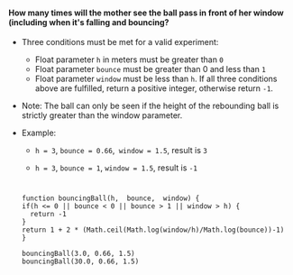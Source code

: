 #### How many times will the mother see the ball pass in front of her window (including when it's falling and bouncing?

- Three conditions must be met for a valid experiment:
  - Float parameter `h` in meters must be greater than `0`
  - Float parameter `bounce` must be greater than 0 and less than `1`
  - Float parameter `window` must be less than `h`.
      If all three conditions above are fulfilled, return a positive integer, otherwise return `-1`.

- Note:
  The ball can only be seen if the height of the rebounding ball is strictly greater than the window parameter.

- Example:
  - `h = 3`, `bounce = 0.66`,` window = 1.5`, result is `3`

  - `h = 3`, `bounce = 1`, `window = 1.5`, result is `-1`
  #
  
  ```
  function bouncingBall(h,  bounce,  window) {
  if(h <= 0 || bounce < 0 || bounce > 1 || window > h) {
    return -1
  }
  return 1 + 2 * (Math.ceil(Math.log(window/h)/Math.log(bounce))-1)
  }
  
  bouncingBall(3.0, 0.66, 1.5)
  bouncingBall(30.0, 0.66, 1.5)
  ```
